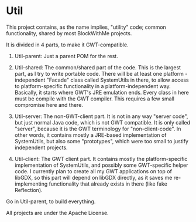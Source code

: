 Util
====

This project contains, as the name implies, "utility" code;
common functionality, shared by most BlockWithMe projects.

It is divided in 4 parts, to make it GWT-compatible.

1) Util-parent: Just a parent POM for the rest.

2) Util-shared: The common/shared part of the code. This is the largest part,
   as I try to write portable code. There will be at least one platform
   -independent "Facade" class called SystemUtils in there, to allow access to
   platform-specific functionality in a platform-independent way. Basically, it
   starts where GWT's JRE emulation ends. Every class in here must be compile
   with the GWT compiler. This requires a few small compromise here and there.

3) Util-server: The non-GWT-client part. It is not in any way "server code",
   but just normal Java code, which is not GWT compatible. It is only called
   "server", because it is the GWT terminology for "non-client-code". In other
   words, it contains mostly a JRE-based implementation of SystemUtils, but
   also some "prototypes", which were too small to justify independent projects.

4) Util-client: The GWT client part. It contains mostly the platform-specific
   implementation of SystemUtils, and possibly some GWT-specific helper code.
   I currently plan to create all my GWT applications on top of libGDX, so this
   part will depend on libGDX directly, as it saves me re-implementing
   functionality that already exists in there (like fake Reflection).

Go in Util-parent, to build everything.

All projects are under the Apache License.
